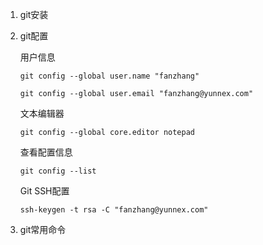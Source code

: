 1. git安装
2. git配置

    用户信息
    
    `git config --global user.name "fanzhang"`
    
    `git config --global user.email "fanzhang@yunnex.com"`

    文本编辑器
    
    `git config --global core.editor notepad`
    
    查看配置信息
    
    `git config --list`
    
    Git SSH配置
    
    `ssh-keygen -t rsa -C "fanzhang@yunnex.com"`

3. git常用命令

  